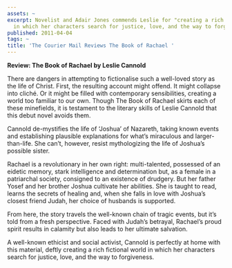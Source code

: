 ```yaml
---
assets: ~
excerpt: Novelist and Adair Jones commends Leslie for "creating a rich fictional world
  in which her characters search for justice, love, and the way to forgiveness."
published: 2011-04-04
tags: ~
title: 'The Courier Mail Reviews The Book of Rachael '
---
```

**Review: The Book of Rachael by Leslie Cannold**

There are dangers in attempting to fictionalise such a well-loved story as the life of Christ. First, the resulting account might offend. It might collapse into cliché. Or it might be filled with contemporary sensibilities, creating a world too familiar to our own. Though The Book of Rachael skirts each of these minefields, it is testament to the literary skills of Leslie Cannold that this debut novel avoids them.

Cannold de-mystifies the life of ‘Joshua’ of Nazareth, taking known events and establishing plausible explanations for what’s miraculous and larger-than-life. She can’t, however, resist mythologizing the life of Joshua’s possible sister.

Rachael is a revolutionary in her own right: multi-talented, possessed of an eidetic memory, stark intelligence and determination but, as a female in a patriarchal society, consigned to an existence of drudgery. But her father Yosef and her brother Joshua cultivate her abilities. She is taught to read, learns the secrets of healing and, when she falls in love with Joshua’s closest friend Judah, her choice of husbands is supported.

From here, the story travels the well-known chain of tragic events, but it’s told from a fresh perspective. Faced with Judah’s betrayal, Rachael’s proud spirit results in calamity but also leads to her ultimate salvation.

A well-known ethicist and social activist, Cannold is perfectly at home with this material, deftly creating a rich fictional world in which her characters search for justice, love, and the way to forgiveness.
